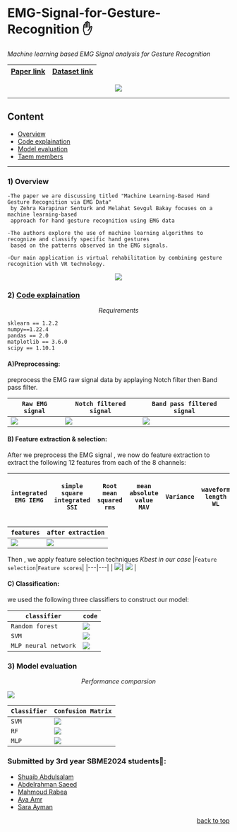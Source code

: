 <div id = 'top'></div>

# EMG-Signal-for-Gesture-Recognition ✋
*Machine learning based  EMG Signal analysis for Gesture Recognition* 

<div align='center'>
  
|<a href='https://drive.google.com/file/d/1D-TNMB92HCPmb8BEV5W2UBFqL8hZzKN6/view?usp=share_link'>Paper link</a>|<a href='https://archive.ics.uci.edu/ml/datasets/EMG+data+for+gestures'>Dataset link</a>|
|---|---|

<img src ="https://github.com/SaraElwatany/EMG-Signal-for-Gesture-Recognition/blob/main/snaps/Handgesture.png">

</div> 

________________________________________________

## Content

* <a href='#overview'>Overview</a>
* <a href='#code'>Code explaination</a>
* <a href='#model'>Model evaluation</a>
* <a href='#team'>Taem members</a>

________________________________________________

<div id='overview'>
  
### 1) Overview
```
-The paper we are discussing titled "Machine Learning-Based Hand Gesture Recognition via EMG Data"
 by Zehra Karapinar Senturk and Melahat Sevgul Bakay focuses on a machine learning-based 
 approach for hand gesture recognition using EMG data

-The authors explore the use of machine learning algorithms to recognize and classify specific hand gestures
 based on the patterns observed in the EMG signals.

-Our main application is virtual rehabilitation by combining gesture recognition with VR technology. 
```
<div align='center'>

<img src ="https://github.com/SaraElwatany/EMG-Signal-for-Gesture-Recognition/blob/main/snaps/Poster.jpg">

</div>

</div> 


</div>

<div id='code'>
  
### 2) <a href='https://github.com/SaraElwatany/EMG-Signal-for-Gesture-Recognition/blob/main/CodeGuide.txt'>Code explaination</a>
  *<p align='center'>Requirements</p>*
```
sklearn == 1.2.2
numpy==1.22.4
pandas == 2.0
matplotlib == 3.6.0
scipy == 1.10.1  
``` 
#### A)Preprocessing:
preprocess the EMG raw signal data by applaying Notch filter then Band pass filter.

|`Raw EMG signal` | `Notch filtered signal` | `Band pass filtered signal` |
|---|---|----|
|<img src ='https://github.com/SaraElwatany/EMG-Signal-for-Gesture-Recognition/blob/main/snaps/rawsignal.png'>|<img src ='https://github.com/SaraElwatany/EMG-Signal-for-Gesture-Recognition/blob/main/snaps/notch.png'>|<img src ='https://github.com/SaraElwatany/EMG-Signal-for-Gesture-Recognition/blob/main/snaps/bandpass.png'>|
  
#### B) Feature extraction & selection:
After we preprocess the EMG signal , we now do feature extraction to extract the following 12 features from each of the 8 channels:

| `integrated EMG IEMG` | `simple square integrated SSI`| `Root mean squared rms` | `mean absolute value MAV` | `Variance` | `waveform length WL`| `peak to peak ptp` | `difference absolute mean value DAMV` | `difference absolute standard deviation value DASDV` | `Willison amplitude WAMP` | `min` | `max` |
|---|---|----|---|---|----|---|---|----| --- | --- | ----|

|`features`|`after extraction`|
|---|----|
|<img src ='https://github.com/SaraElwatany/EMG-Signal-for-Gesture-Recognition/blob/main/snaps/features.png'>|<img src ='https://github.com/SaraElwatany/EMG-Signal-for-Gesture-Recognition/blob/main/snaps/featuresextraction.png'>|

Then , we apply feature selection techniques *Kbest in our case*
|`Feature selection`|`Feature scores`|
|---|---|
| <img src ='https://github.com/SaraElwatany/EMG-Signal-for-Gesture-Recognition/blob/main/snaps/featuresselection.png'>| <img src ='https://github.com/SaraElwatany/EMG-Signal-for-Gesture-Recognition/blob/main/snaps/featuresscores.png'> |

#### C) Classification:
we used the following three classifiers to construct our model:
<div align='center'>
  
|`classifier`|`code`|
|-------|-------|
|`Random forest`|<img src ='https://github.com/SaraElwatany/EMG-Signal-for-Gesture-Recognition/blob/main/snaps/rf.png'>|
|`SVM`|<img src ='https://github.com/SaraElwatany/EMG-Signal-for-Gesture-Recognition/blob/main/snaps/svm.png'>|
|`MLP neural network`|<img src ='https://github.com/SaraElwatany/EMG-Signal-for-Gesture-Recognition/blob/main/snaps/mlp.png'>|
</div>  

</div>


<div id='model'>
  
### 3) Model evaluation
*<p align='center'>Performance comparsion</p>*
<img src ='https://github.com/SaraElwatany/EMG-Signal-for-Gesture-Recognition/blob/main/snaps/comparsion.png'>  

<div align='center'>  
  
|`Classifier`|`Confusion Matrix`|
|----|----|
|`SVM`|<img src ='https://github.com/SaraElwatany/EMG-Signal-for-Gesture-Recognition/blob/main/snaps/svmcm.png'>|
|`RF`|<img src ='https://github.com/SaraElwatany/EMG-Signal-for-Gesture-Recognition/blob/main/snaps/rfcm.png'>|
|`MLP`|<img src ='https://github.com/SaraElwatany/EMG-Signal-for-Gesture-Recognition/blob/main/snaps/mlpcm.png'>|

</div>  
</div>

<div id='team'>
  
### Submitted by 3rd year SBME2024 students💉:
* [Shuaib Abdulsalam](https://github.com/ShuaibSaleh)
* [Abdelrahman Saeed](https://github.com/Abdelrahman-Yousef) 
* [Mahmoud Rabea](https://github.com/MahmoudRabea13)
* [Aya Amr](https://github.com/ayaamrr) 
* [Sara Ayman](https://github.com/SaraElwatany) 
</div>

<p align="right"><a href="#top">back to top</a></p>
